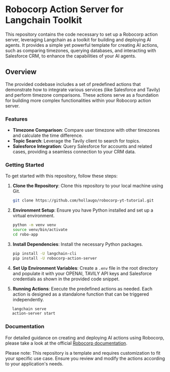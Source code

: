 # Robocorp Action Server for Langchain Toolkit

This repository contains the code necessary to set up a Robocorp action server, leveraging Langchain as a toolkit for building and deploying AI agents. It provides a simple yet powerful template for creating AI actions, such as comparing timezones, querying databases, and interacting with Salesforce CRM, to enhance the capabilities of your AI agents.

## Overview

The provided codebase includes a set of predefined actions that demonstrate how to integrate various services (like Salesforce and Tavily) and perform timezone comparisons. These actions serve as a foundation for building more complex functionalities within your Robocorp action server.

### Features

- **Timezone Comparison**: Compare user timezone with other timezones and calculate the time difference.
- **Topic Search**: Leverage the Tavily client to search for topics.
- **Salesforce Integration**: Query Salesforce for accounts and related cases, providing a seamless connection to your CRM data.

### Getting Started

To get started with this repository, follow these steps:

1. **Clone the Repository**: Clone this repository to your local machine using Git.

    ```bash
    git clone https://github.com/hollaugo/robocorp-yt-tutorial.git
    ```

2. **Environment Setup**: Ensure you have Python installed and set up a virtual environment.

    ```bash
    python -m venv venv
    source venv/bin/activate
    cd robo-app
    ```

3. **Install Dependencies**: Install the necessary Python packages.

    ```bash
    pip install -U langchain-cli
    pip install -U robocorp-action-server
    ```

4. **Set Up Environment Variables**: Create a `.env` file in the root directory and populate it with your OPENAI, TAVILY API keys and Salesforce credentials as shown in the provided code snippet.

5. **Running Actions**: Execute the predefined actions as needed. Each action is designed as a standalone function that can be triggered independently.


 ```bash
    langchain serve 
    action-server start 
 ```

### Documentation

For detailed guidance on creating and deploying AI actions using Robocorp, please take a look at the official [Robocorp documentation](https://robocorp.com/docs/).


Please note: This repository is a template and requires customization to fit your specific use case. Ensure you review and modify the actions according to your application's needs.
